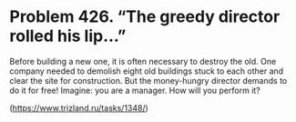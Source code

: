 # Problem 426. “The greedy director rolled his lip…”

Before building a new one, it is often necessary to destroy the old. One company needed to demolish eight old buildings stuck to each other and clear the site for construction. But the money-hungry director demands to do it for free! Imagine: you are a manager. How will you perform it?

(https://www.trizland.ru/tasks/1348/)